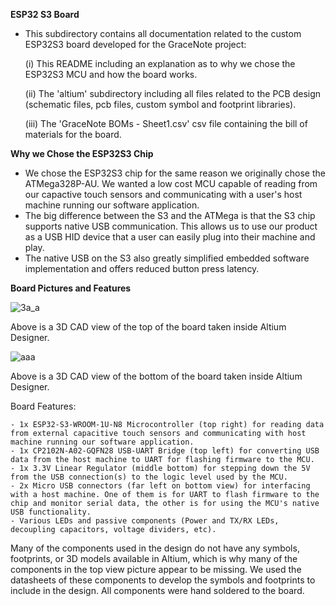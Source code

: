 **ESP32 S3 Board**

- This subdirectory contains all documentation related to the custom ESP32S3 board developed for the GraceNote project:

	(i) This README including an explanation as to why we chose the ESP32S3 MCU and how the board works.

	(ii) The 'altium' subdirectory including all files related to the PCB design (schematic files, pcb files, custom symbol and footprint libraries).

	(iii) The 'GraceNote BOMs - Sheet1.csv' csv file containing the bill of materials for the board.

**Why we Chose the ESP32S3 Chip**

- We chose the ESP32S3 chip for the same reason we originally chose the ATMega328P-AU. We wanted a low cost MCU capable of reading from our capactive touch sensors and communicating with a user's host machine running our software application.
- The big difference between the S3 and the ATMega is that the S3 chip supports native USB communication. This allows us to use our product as a USB HID device that a user can easily plug into their machine and play.
- The native USB on the S3 also greatly simplified embedded software implementation and offers reduced button press latency. 

**Board Pictures and Features**

![3a_a](https://github.com/pink10000/GraceNote/assets/121917210/f9c2f3a8-0c66-44c9-9e0b-44a50a75554d)


Above is a 3D CAD view of the top of the board taken inside Altium Designer.

![aaa](https://github.com/pink10000/GraceNote/assets/121917210/84de3a79-7e34-4a60-8732-f87869e079a2)

Above is a 3D CAD view of the bottom of the board taken inside Altium Designer.


Board Features:

	- 1x ESP32-S3-WROOM-1U-N8 Microcontroller (top right) for reading data from external capacitive touch sensors and communicating with host machine running our software application.
	- 1x CP2102N-A02-GQFN28 USB-UART Bridge (top left) for converting USB data from the host machine to UART for flashing firmware to the MCU.
	- 1x 3.3V Linear Regulator (middle bottom) for stepping down the 5V from the USB connection(s) to the logic level used by the MCU.
	- 2x Micro USB connectors (far left on bottom view) for interfacing with a host machine. One of them is for UART to flash firmware to the chip and monitor serial data, the other is for using the MCU's native USB functionality.
	- Various LEDs and passive components (Power and TX/RX LEDs, decoupling capacitors, voltage dividers, etc).

Many of the components used in the design do not have any symbols, footprints, or 3D models available in Altium, which is why many of the components in the top view picture appear to be missing. We used the datasheets of these components to develop the symbols and footprints to include in the design. All components were hand soldered to the board.
